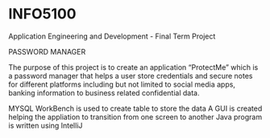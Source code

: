 # INFO5100
Application Engineering and Development - Final Term Project

PASSWORD MANAGER


The purpose of this project is to create an application “ProtectMe” which is a password manager that helps a user store credentials and secure notes for different platforms including but not limited to  social media apps, banking information to business related confidential data. 

MYSQL WorkBench is used to create table to store the data
A GUI is created helping the appliation to transition from one screen to another
Java program is written using IntelliJ